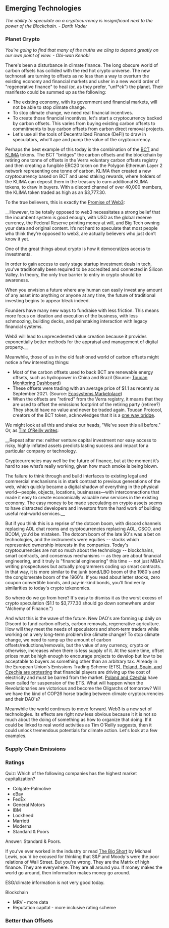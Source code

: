 ## Emerging Technologies

_The ability to speculate on a cryptocurrency is insignificant next to the power of the Blockchain. - Darth Vader_

### Planet Crypto

_You're going to find that many of the truths we cling to depend greatly on our own point of view. - Obi-wan Kenobi_

There's been a disturbance in climate finance.  The long obscure world of carbon offsets has collided with the red hot crypto universe.  The new technorati are turning to offsets as no less than a way to overturn the existing economy and financial markets and usher in a new world order of "regenerative finance" to heal (or, as they prefer, "unf*ck") the planet.  Their manifesto could be summed up as the following:

- The existing economy, with its government and financial markets, will not be able to stop climate change.
- To stop climate change, we need real financial incentives.
- To create those financial incentives, let's start a cryptocurrency backed by carbon offsets.  This varies from buying existing carbon offsets to commitments to buy carbon offsets from carbon direct removal projects.
- Let's use all the tools of Decentralized Finance (DeFI) to draw in speculators, who'll ape and pump the value of the cryptocurrency.

Perhaps the best example of this today is the combination of the [BCT](https://docs.toucan.earth/protocol/introduction/defi-refi) and [KLIMA](https://www.klimadao.finance/) tokens.  The BCT "bridges" the carbon offsets and the blockchain by retiring one tonne of offsets in the Verra voluntary carbon offsets registry and then creating a fungible ERC20 token on the Polygon Ethereum Layer 2 network representing one tonne of carbon.  KLIMA then created a new cryptocurrency based on BCT and used staking rewards, where holders of the KLIMA can deposit them in the treasury to earn additional KLIMA tokens, to draw in buyers.  With a discord channel of over 40,000 members, the KLIMA token traded as high as an $3,777.30.  

To the true believers, this is exactly the [Promise of Web3](https://mirror.xyz/0x26163318B9972E41A734602Fe00A5683D233613f):

__However, to be totally opposed to web3 necessitates a strong belief that the incumbent system is good enough, with USD as the global reserve currency, the Federal Reserve printing money at will, and Big Tech owning your data and original content. It’s not hard to speculate that most people who think they’re opposed to web3, are actually believers who just don’t know it yet.

One of the great things about crypto is how it democratizes access to investments. 

In order to gain access to early stage startup investment deals in tech, you've traditionally been required to be accredited and connected in Silicon Valley. In theory, the only true barrier to entry in crypto should be awareness.

When you envision a future where any human can easily invest any amount of any asset into anything or anyone at any time, the future of traditional investing begins to appear bleak indeed.

Founders have many new ways to fundraise with less friction. This means more focus on ideation and execution of the business, with less schmoozing, building decks, and painstaking interaction with legacy financial systems. 

Web3 will lead to unprecedented value creation because it provides exponentially better methods for the appraisal and management of digital property.__

Meanwhile, those of us in the old fashioned world of carbon offsets might notice a few interesting things:

- Most of the carbon offsets used to back BCT are renewable energy offsets, such as hydropower in China and Brazil (Source: [Toucan Monitoring Dashboard](https://colab.research.google.com/drive/1i1RM51WzPjccXnwgMjabwYHpRtQt39Ju?usp=sharing#scrollTo=aWYy5jxkRZlC)) 
- These offsets were trading with an average price of $1.1 as recently as September 2021.  (Source: [Ecosystems Marketplace](https://www.ecosystemmarketplace.com/articles/press-release-voluntary-carbon-markets-rocket-in-2021-on-track-to-break-1b-for-first-time/))
- When the offsets are "retired" from the Verra registry, it means that they are used to offset the emissions footprint of the retiring party (retiree?)  They should have no value and never be traded again.  Toucan Protocol, creators of the BCT token, acknowledges that it is a [one way bridge](https://docs.toucan.earth/protocol/bridge/carbon-bridge).  

We might look at all this and shake our heads, "We've seen this all before."  Or, as [Tim O'Reilly writes](https://www.oreilly.com/radar/why-its-too-early-to-get-excited-about-web3/):

__Repeat after me: neither venture capital investment nor easy access to risky, highly inflated assets predicts lasting success and impact for a particular company or technology.  

Cryptocurrencies may well be the future of finance, but at the moment it’s hard to see what’s really working, given how much smoke is being blown. 

The failure to think through and build interfaces to existing legal and commercial mechanisms is in stark contrast to previous generations of the web, which quickly became a digital shadow of everything in the physical world—people, objects, locations, businesses—with interconnections that made it easy to create economically valuable new services in the existing economy. The easy money to be made speculating on crypto assets seems to have distracted developers and investors from the hard work of building useful real-world services.__

But if you think this is a reprise of the dotcom boom, with discord channels replacing AOL chat rooms and cyrptocurrencies replacing AOL, CSCO, and BCOM, you'd be mistaken.  The dotcom boom of the late 90's was a bet on technologies, and the instruments were equities -- stocks which represented ownership interests in the companies.  Today's cryptocurrencies are not so much about the technology -- blockchains, smart contracts, and consensus mechanisms -- as they are about financial engineering, and it truly is "financial engineering" this time -- not just MBA's writing prospectuses but actually programmers coding up smart contracts.  In that way, it is more similar to the junk bond/LBO boom of the 1980's and the conglomerate boom of the 1960's.  If you read about letter stocks, zero coupon convertible bonds, and pay-in-kind bonds, you'll find eerily similarities to today's crypto tokenomics.

So where do we go from here?  It's easy to dismiss it as the worst excess of crypto speculation ($1.1 to $3,777.30 should go down somewhere under "Alchemy of Finance.")  

And what this is the wave of the future.  New DAO's are forming up daily on Discord to fund carbon offsets, carbon removals, regenerative agriculture.  How will they meet the needs of speculators and short-term traders while working on a very long-term problem like climate change?  To stop climate change, we need to ramp up the amount of carbon offsets/reductions/removals, but the value of any currency, crypto or otherwise, increases when there is less supply of it.  At the same time, offset prices must be high enough to encourage projects to develop but low to be acceptable to buyers as something other than an arbitrary tax.  Already in the European Union's Emissions Trading Scheme (ETS), [Poland, Spain, and Czechia are protesting](https://www.euractiv.com/section/emissions-trading-scheme/news/europes-energy-price-hike-fuelled-by-speculators-spain-and-poland-say/) that financial players are driving up the cost of electricity and must be barred from the market.  [Poland and Czechia](https://www.euractiv.com/section/politics/short_news/czech-minister-would-support-polands-call-for-suspension-of-eu-ets/) have even called for suspension of the ETS.  What will happen when the Revolutionaries are victorious and become the Oligarchs of tomorrow?  Will we have the kind of COP26 horse trading between climate cryptocurrencies and their DAO's?

Meanwhile the world continues to move forward.  Web3 is a new set of technologies.  Its effects are right now less obvious because it it is not so much about the doing of something as how to organize that doing.  If it could be linked to real world activities as Tim O'Reilly suggests, then it could unlock tremendous potentials for climate action.  Let's look at a few examples.

### Supply Chain Emissions

### Ratings

Quiz: Which of the following companies has the highest market capitalization?

- Colgate-Palmolive
- eBay
- FedEx
- General Motors
- IBM
- Lockheed
- Marriott
- Moderna
- Standard & Poors

Answer: Standard & Poors.

If you've ever worked in the industry or read [The Big Short](https://amzn.to/3yt2bSs) by Michael Lewis, you'd be excused for thinking that S&P and Moody's were the poor relations of Wall Street.  But you're wrong.  They are the Matrix of high finance.  They are everywhere.  They are all around you.  If money makes the world go around, then information makes money go around.

ESG/climate information is not very good today.

Blockchain
- MRV - more data
- Reputation capital - more inclusive rating scheme

### Better than Offsets


